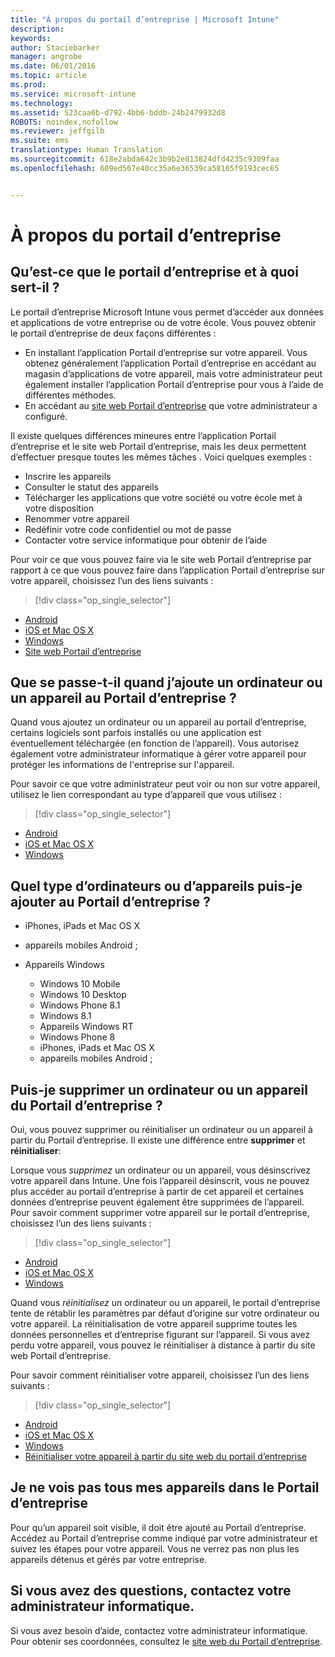 ```yaml
---
title: "À propos du portail d’entreprise | Microsoft Intune"
description: 
keywords: 
author: Staciebarker
manager: angrobe
ms.date: 06/01/2016
ms.topic: article
ms.prod: 
ms.service: microsoft-intune
ms.technology: 
ms.assetid: 523caa6b-d792-4bb6-bddb-24b2479932d8
ROBOTS: noindex,nofollow
ms.reviewer: jeffgilb
ms.suite: ems
translationtype: Human Translation
ms.sourcegitcommit: 618e2abda642c3b9b2e813824dfd4235c9309faa
ms.openlocfilehash: 609ed567e40cc35a6e36539ca58165f9193cec65


---
```


# À propos du portail d’entreprise

## Qu’est-ce que le portail d’entreprise et à quoi sert-il ?
Le portail d’entreprise Microsoft Intune vous permet d’accéder aux données et applications de votre entreprise ou de votre école. Vous pouvez obtenir le portail d’entreprise de deux façons différentes :

- En installant l’application Portail d’entreprise sur votre appareil. Vous obtenez généralement l’application Portail d’entreprise en accédant au magasin d’applications de votre appareil, mais votre administrateur peut également installer l’application Portail d’entreprise pour vous à l’aide de différentes méthodes.
- En accédant au [site web Portail d’entreprise](http://portal.manage.microsoft.com) que votre administrateur a configuré.

Il existe quelques différences mineures entre l’application Portail d’entreprise et le site web Portail d’entreprise, mais les deux permettent d’effectuer presque toutes les mêmes tâches . Voici quelques exemples :

- Inscrire les appareils
- Consulter le statut des appareils
- Télécharger les applications que votre société ou votre école met à votre disposition
- Renommer votre appareil
- Redéfinir votre code confidentiel ou mot de passe
- Contacter votre service informatique pour obtenir de l’aide

Pour voir ce que vous pouvez faire via le site web Portail d’entreprise par rapport à ce que vous pouvez faire dans l’application Portail d’entreprise sur votre appareil, choisissez l’un des liens suivants :

> [!div class="op_single_selector"]
- [Android](using-your-android-device-with-intune.md)
- [iOS et Mac OS X](using-your-ios-or-mac-os-x-device-with-intune.md)
- [Windows](using-your-windows-device-with-intune.md)
- [Site web Portail d’entreprise](using-the-intune-company-portal-website.md)

## Que se passe-t-il quand j’ajoute un ordinateur ou un appareil au Portail d’entreprise ?
Quand vous ajoutez un ordinateur ou un appareil au portail d’entreprise, certains logiciels sont parfois installés ou une application est éventuellement téléchargée (en fonction de l’appareil).  Vous autorisez également votre administrateur informatique à gérer votre appareil pour protéger les informations de l'entreprise sur l'appareil.

Pour savoir ce que votre administrateur peut voir ou non sur votre appareil, utilisez le lien correspondant au type d’appareil que vous utilisez :

> [!div class="op_single_selector"]
- [Android](what-happens-if-you-install-the-company-portal-app-and-enroll-your-device-in-intune-android.md)
- [iOS et Mac OS X](what-happens-if-you-install-the-company-portal-app-and-enroll-your-device-in-intune-ios.md)
- [Windows](what-can-your-it-administrator-see-when-you-enroll-your-device-in-intune-windows.md)

## Quel type d’ordinateurs ou d’appareils puis-je ajouter au Portail d’entreprise ?

-   iPhones, iPads et Mac OS X

-   appareils mobiles Android ;

-   Appareils Windows
    -   Windows 10 Mobile
    -   Windows 10 Desktop
    -   Windows Phone 8.1
    -   Windows 8.1
    -   Appareils Windows RT
    -   Windows Phone 8
    -   iPhones, iPads et Mac OS X
    -   appareils mobiles Android ;


## Puis-je supprimer un ordinateur ou un appareil du Portail d’entreprise ?
Oui, vous pouvez supprimer ou réinitialiser un ordinateur ou un appareil à partir du Portail d’entreprise. Il existe une différence entre **supprimer** et **réinitialiser**:

Lorsque vous *supprimez* un ordinateur ou un appareil, vous désinscrivez votre appareil dans Intune. Une fois l’appareil désinscrit, vous ne pouvez plus accéder au portail d’entreprise à partir de cet appareil et certaines données d’entreprise peuvent également être supprimées de l’appareil. Pour savoir comment supprimer votre appareil sur le portail d’entreprise, choisissez l’un des liens suivants :

> [!div class="op_single_selector"]
- [Android](unenroll-your-device-from-intune-android.md)
- [iOS et Mac OS X](unenroll-your-device-from-intune-ios.md)
- [Windows](unenroll-your-device-from-intune-windows.md)

Quand vous *réinitialisez* un ordinateur ou un appareil, le portail d’entreprise tente de rétablir les paramètres par défaut d’origine sur votre ordinateur ou votre appareil. La réinitialisation de votre appareil supprime toutes les données personnelles et d’entreprise figurant sur l’appareil. Si vous avez perdu votre appareil, vous pouvez le réinitialiser à distance à partir du site web Portail d’entreprise.

Pour savoir comment réinitialiser votre appareil, choisissez l’un des liens suivants :

> [!div class="op_single_selector"]
- [Android](reset-erase-your-lost-or-stolen-device-android.md)
- [iOS et Mac OS X](reset-erase-your-lost-or-stolen-device-ios.md)
- [Windows](reset-erase-your-lost-or-stolen-device-windows.md)
- [Réinitialiser votre appareil à partir du site web du portail d’entreprise](reset-your-device-cpwebsite.md)

## Je ne vois pas tous mes appareils dans le Portail d’entreprise
Pour qu’un appareil soit visible, il doit être ajouté au Portail d’entreprise. Accédez au Portail d’entreprise comme indiqué par votre administrateur et suivez les étapes pour votre appareil. Vous ne verrez pas non plus les appareils détenus et gérés par votre entreprise.

## Si vous avez des questions, contactez votre administrateur informatique.
Si vous avez besoin d’aide, contactez votre administrateur informatique. Pour obtenir ses coordonnées, consultez le [site web du Portail d’entreprise](http://portal.manage.microsoft.com).



<!--HONumber=Jul16_HO4-->


